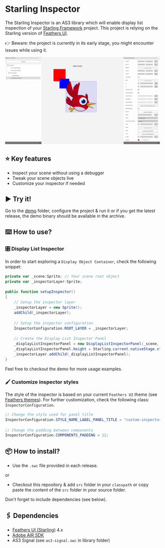 # Starling Inspector

The Starling Inspector is an AS3 library which will enable display list inspection of your [Starling Framework](https://github.com/Gamua/Starling-Framework) project. This project is relying on the Starling version of [Feathers UI](https://github.com/feathersui/feathersui-starling).

👉 Beware: the project is currently in its early stage, you might encounter issues while using it.

![](demo/media/images/Starling-Inspector-Demo.png)

## ⭐ Key features

- Inspect your scene without using a debugger
- Tweak your scene objects live
- Customize your inspector if needed

## ▶️ Try it!

Go to the [demo](./demo/) folder, configure the project & run it or if you get the latest release, the demo binary should be available in the archive.

## ⌨️ How to use?

### 🎛️ Display List Inspector

In order to start exploring a `Display Object Container`, check the following snippet:

```actionscript
private var _scene:Sprite; // Your scene root object
private var _inspectorLayer:Sprite;

public function setupInspector()
{
	// Setup the inspector layer
	_inspectorLayer = new Sprite();
	addChild(_inspectorLayer);

	// Setup the inspector configuration
	InspectorConfiguration.ROOT_LAYER = _inspectorLayer;

	// Create the Display List Inspector Panel
	_displayListInspectorPanel = new DisplayListInspectorPanel(_scene, true);
	_displayListInspectorPanel.height = Starling.current.nativeStage.stageHeight;
	_inspectorLayer.addChild(_displayListInspectorPanel);
}
```
Feel free to checkout the demo for more usage examples.

### 🖌️ Customize inspector styles

The style of the inspector is based on your current `Feathers UI` theme (see [Feathers themes](https://feathersui.com/learn/as3-starling/themes)).
For further customization, check the following class: `InspectorConfiguration`.

```actionscript
// Change the style used for panel title
InspectorConfiguration.STYLE_NAME_LABEL_PANEL_TITLE = "custom-inspector-panel-title-style";

// Change the padding between components
InspectorConfiguration.COMPONENTS_PADDING = 12;
```

## 📦 How to install?

- Use the `.swc` file provided in each release.

or

- Checkout this repository & add `src` folder in your `classpath` or copy paste the content of the `src` folder in your source folder.

Don't forget to include dependencies (see below).

## 🖇 Dependencies

- [Feathers UI (Starling)](https://github.com/feathersui/feathersui-starling) 4.x
- [Adobe AIR SDK](https://airsdk.harman.com)
- AS3 Signal (see `as3-signal.swc` in library folder)